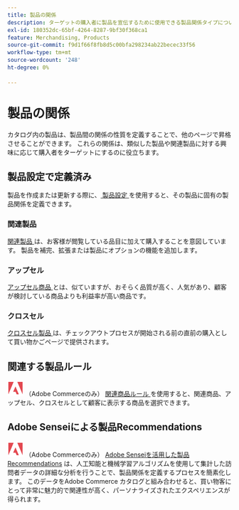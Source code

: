 ```yaml
---
title: 製品の関係
description: ターゲットの購入者に製品を宣伝するために使用できる製品関係タイプについて説明します。
exl-id: 180352dc-65bf-4264-8287-9bf30f368ca1
feature: Merchandising, Products
source-git-commit: f9d1f66f8fb8d5c00bfa298234ab22becec33f56
workflow-type: tm+mt
source-wordcount: '248'
ht-degree: 0%

---
```


# 製品の関係

カタログ内の製品は、製品間の関係の性質を定義することで、他のページで昇格させることができます。 これらの関係は、類似した製品や関連製品に対する興味に応じて購入者をターゲットにするのに役立ちます。

## 製品設定で定義済み

製品を作成または更新する際に、[ 製品設定 ](../catalog/product-create.md#product-settings) を使用すると、その製品に固有の製品関係を定義できます。

### 関連製品

[ 関連製品 ](../catalog/related-products-up-sells-cross-sells.md#related-products) は、お客様が閲覧している品目に加えて購入することを意図しています。 製品を補完、拡張または製品にオプションの機能を追加します。

### アップセル

[ アップセル商品 ](../catalog/related-products-up-sells-cross-sells.md#up-sells) とは、似ていますが、おそらく品質が高く、人気があり、顧客が検討している商品よりも利益率が高い商品です。

### クロスセル

[ クロスセル製品 ](../catalog/related-products-up-sells-cross-sells.md#cross-sells) は、チェックアウトプロセスが開始される前の直前の購入として買い物かごページで提供されます。

## 関連する製品ルール

![Adobe Commerce](../assets/adobe-logo.svg) （Adobe Commerceのみ） [ 関連商品ルール ](product-related-rules.md) を使用すると、関連商品、アップセル、クロスセルとして顧客に表示する商品を選択できます。

## Adobe Senseiによる製品Recommendations

![Adobe Commerce](../assets/adobe-logo.svg) （Adobe Commerceのみ） [Adobe Senseiを活用した製品Recommendations](https://experienceleague.adobe.com/docs/commerce-merchant-services/product-recommendations/overview.html) は、人工知能と機械学習アルゴリズムを使用して集計した訪問者データの詳細な分析を行うことで、製品関係を定義するプロセスを簡素化します。 このデータをAdobe Commerce カタログと組み合わせると、買い物客にとって非常に魅力的で関連性が高く、パーソナライズされたエクスペリエンスが得られます。
